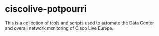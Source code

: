 # ciscolive-potpourri

This is a collection of tools and scripts used to automate the Data Center and overall network monitoring of Cisco Live Europe.
